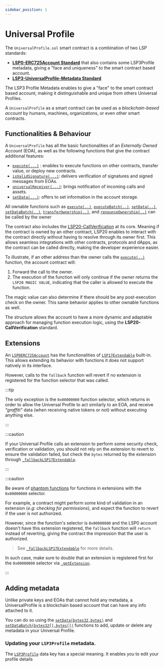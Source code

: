 ```yaml
---
sidebar_position: 1
---
```


# Universal Profile

The `UniversalProfile.sol` smart contract is a combination of two LSP standards:

- **[LSP0-ERC725Account Standard](../../standards/universal-profile/lsp0-erc725account)** that also contains some LSP3Profile metadata, giving a "face and uniqueness" to the smart contract based account.
- **[LSP3-UniversalProfile-Metadata Standard](https://github.com/lukso-network/LIPs/blob/main/LSPs/LSP-3-UniversalProfile-Metadata.md)**

The LSP3 Profile Metadata enables to give a "face" to the smart contract based account, making it distinguishable and unique from others Universal Profiles.

A `UniversalProfile` as a smart contract can be used as a _blockchain-based account_ by humans, machines, organizations, or even other smart contracts.

## Functionalities & Behaviour

A `UniversalProfile` has all the basic functionalities of an _Externally Owned Account_ (EOA), as well as the following functions that give the contract additional features:

- [`execute(...)`](#execute) : enables to execute functions on other contracts, transfer value, or deploy new contracts.
- [`isValidSignature(...)`](#isvalidsignature): delivers verification of signatures and signed messages from EOAs.
- [`universalReceiver(...)`](#universalreceiver): brings notification of incoming calls and assets.
- [`setData(...)`](#setdata): offers to set information in the account storage.

All ownable functions such as [`execute(..)`](../contracts/UniversalProfile.md#execute), [`executeBatch(..)`](../contracts/UniversalProfile.md#executebatch), [`setData(..)`](../contracts/UniversalProfile.md#setdata), [`setDataBatch(..)`](../contracts/UniversalProfile.md#setdatabatch), [`transferOwnership(..)`](../contracts/UniversalProfile.md#transferownership), and [`renounceOwnership(..)`](../contracts/UniversalProfile.md#renounceownership) can be called by the owner

The contract also includes the [LSP20-CallVerification](../../standards/universal-profile/lsp0-erc725account.md#lsp20---call-verification) at its core. Meaning if the contract is owned by an other contract, LSP20 enables to interact with the contract directly without having to resolve through its owner first. This allows seamless integrations with other contracts, protocols and dApps, as the contract can be called directly, making the developer experience easier.

To illustrate, if an other address than the owner calls the [`execute(..)`](../contracts/UniversalProfile.md#execute) function, the account contract will:

1. Forward the call to the owner.
2. The execution of the function will only continue if the owner returns the `LSP20 MAGIC VALUE`, indicating that the caller is allowed to execute the function.

The magic value can also determine if there should be any post-execution check on the owner. This same behavior applies to other ownable functions as well.

The structure allows the account to have a more dynamic and adaptable approach for managing function execution logic, using the **LSP20-CallVerification** standard.

## Extensions

An [`LSP0ERC725Account`](../contracts/LSP0ERC725Account/LSP0ERC725Account.md) has the functionalities of [`LSP17Extendable`](../contracts/LSP17ContractExtension/LSP17Extendable.md) built-in. This allows extending its behavior with functions it does not support natively in its interface.

However, calls to the `fallback` function will revert if no extension is registered for the function selector that was called.

:::tip

The only exception is the `0x00000000` function selector, which returns in order to allow the Universal Profile to act similarly to an EOA, and receive _"graffiti"_ data (when receiving native tokens or not) without executing anything else.

:::

:::caution

If your Universal Profile calls an extension to perform some security check, verification or validation, you should not rely on the extension to revert to ensure
the validation failed, but check the `bytes` returned by the extension through [`_fallbackLSP17Extendable`](../contracts/LSP17ContractExtension/LSP17Extendable.md#_fallbacklsp17extendable).

:::

:::caution

Be aware of [phantom functions](https://media.dedaub.com/phantom-functions-and-the-billion-dollar-no-op-c56f062ae49f) for functions in extensions with the `0x00000000` selector.

For example, a contract might perform some kind of validation in an extension (_e.g: checking for permissions_), and expect the function to revert if the user is not authorized.

However, since the function's selector is `0x00000000` and the LSP0 account doesn't have this extension registered, the `fallback` function will `return` instead of reverting, giving the contract the impression that the user is authorized.

> See [`_fallbackLSP17Extendable`](../contracts/LSP17ContractExtension/LSP17Extendable.md#_fallbacklsp17extendable) for more details.

In such case, make sure to double that an extension is registered first for the `0x00000000` selector via [`_getExtension`](../contracts/LSP17ContractExtension/LSP17Extendable.md#_getextension).

:::

## Adding metadata

Unlike private keys and EOAs that cannot hold any metadata, a UniversalProfile is a blockchain based account that can have any info attached to it.

You can do so using the [`setData(bytes32,bytes)`](../contracts/UniversalProfile.md#setdata) and [`setDataBatch(bytes32[],bytes[])`](../contracts/UniversalProfile.md#setdatabatch) functions to add, update or delete any metadata in your Universal Profile.

### Updating your `LSP3Profile` metadata.

The [`LSP3Profile`](../../standards/universal-profile/lsp3-profile-metadata.md#lsp3profile) data key has a special meaning. It enables you to edit your profile details
